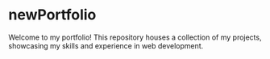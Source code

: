 # newPortfolio
Welcome to my portfolio! This repository houses a collection of my projects, showcasing my skills and experience in web development.
